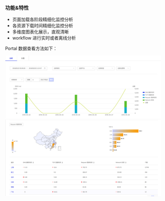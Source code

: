 ### 功能&特性

* 页面加载各阶段精细化监控分析
* 各资源下载时间精细化监控分析
* 多维度图表化展示，直观清晰
* workflow 进行实时或者离线分析

Portal 数据查看方法如下：

![](../_media/web_perf_1.png)
![](../_media/web_perf_2.png)
